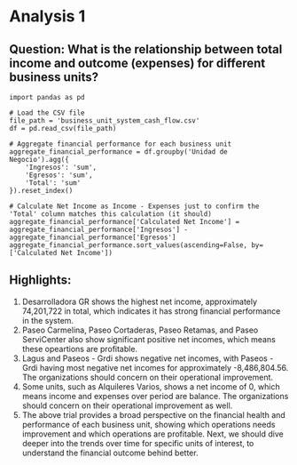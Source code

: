 # Analysis 1
## Question: What is the relationship between total income and outcome (expenses) for different business units?
```
import pandas as pd

# Load the CSV file
file_path = 'business_unit_system_cash_flow.csv'
df = pd.read_csv(file_path)

# Aggregate financial performance for each business unit
aggregate_financial_performance = df.groupby('Unidad de Negocio').agg({
    'Ingresos': 'sum',
    'Egresos': 'sum',
    'Total': 'sum'
}).reset_index()

# Calculate Net Income as Income - Expenses just to confirm the 'Total' column matches this calculation (it should)
aggregate_financial_performance['Calculated Net Income'] = aggregate_financial_performance['Ingresos'] - aggregate_financial_performance['Egresos']
aggregate_financial_performance.sort_values(ascending=False, by=['Calculated Net Income'])
```
## Highlights:
1) Desarrolladora GR shows the highest net income, approximately 74,201,722 in total, which indicates it has strong financial performance in the system.
2) Paseo Carmelina, Paseo Cortaderas, Paseo Retamas, and Paseo ServiCenter also show significant positive net incomes, which means these opeartions are profitable.
3) Lagus and Paseos - Grdi shows negative net incomes, with Paseos - Grdi having most negative net incomes for approximately -8,486,804.56. The organizations should concern on their operational improvement.
4) Some units, such as Alquileres Varios, shows a net income of 0, which means income and expenses over period are balance. The organizations should concern on their operational improvement as well.
5) The above trial provides a broad perspective on the financial health and performance of each business unit, showing which operations needs improvement and which operations are profitable. Next, we should dive deeper into the trends over time for specific units of interest, to understand the financial outcome behind better.

